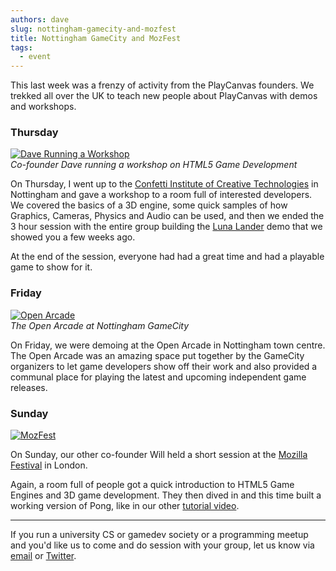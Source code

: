 ```yaml
---
authors: dave
slug: nottingham-gamecity-and-mozfest
title: Nottingham GameCity and MozFest
tags:
  - event
---
```


This last week was a frenzy of activity from the PlayCanvas founders. We trekked all over the UK to teach new people about PlayCanvas with demos and workshops.

### Thursday

[![Dave Running a Workshop](/img/confetti-workshop.jpg)](/img/confetti-workshop.jpg)  
_Co-founder Dave running a workshop on HTML5 Game Development_

On Thursday, I went up to the [Confetti Institute of Creative Technologies](https://confetti.ac.uk/) in Nottingham and gave a workshop to a room full of interested developers. We covered the basics of a 3D engine, some quick samples of how Graphics, Cameras, Physics and Audio can be used, and then we ended the 3 hour session with the entire group building the [Luna Lander](https://www.youtube.com/watch?v=zQQCfd1xEKg) demo that we showed you a few weeks ago.

At the end of the session, everyone had had a great time and had a playable game to show for it.

### Friday

[![Open Arcade](/img/open-arcade.jpg)](/img/open-arcade.jpg)  
_The Open Arcade at Nottingham GameCity_

On Friday, we were demoing at the Open Arcade in Nottingham town centre. The Open Arcade was an amazing space put together by the GameCity organizers to let game developers show off their work and also provided a communal place for playing the latest and upcoming independent game releases.

### Sunday

[![MozFest](https://farm8.staticflickr.com/7342/10513561445_076e91c2b9_z.jpg)](https://www.flickr.com/photos/mozillaeu/10513561445/)

On Sunday, our other co-founder Will held a short session at the [Mozilla Festival](https://www.mozillafestival.org/) in London.

Again, a room full of people got a quick introduction to HTML5 Game Engines and 3D game development. They then dived in and this time built a working version of Pong, like in our other [tutorial video](https://www.youtube.com/watch?v=oeR-flW-ojw).

---

If you run a university CS or gamedev society or a programming meetup and you'd like us to come and do session with your group, let us know via [email](mailto:info@playcanvas.com) or [Twitter](https://twitter.com/playcanvas).
